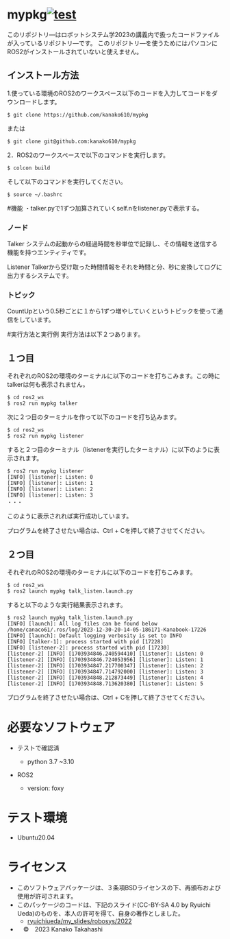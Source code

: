 
# mypkg[![test](https://github.com/kanako610/mypkg/actions/workflows/test.yml/badge.svg?branch=main)](https://github.com/kanako610/mypkg/actions/workflows/test.yml)

このリポジトリ―はロボットシステム学2023の講義内で扱ったコードファイルが入っているリポジトリ―です。
このリポジトリ―を使うためにはパソコンにROS2がインストールされていないと使えません。

## インストール方法

1.使っている環境のROS2のワークスペース以下のコードを入力してコードをダウンロードします。
```
$ git clone https://github.com/kanako610/mypkg
```
または
```
$ git clone git@github.com:kanako610/mypkg
```
2．ROS2のワークスペースで以下のコマンドを実行します。
```
$ colcon build
```
そして以下のコマンドを実行してください。
```
$ source ~/.bashrc
```

#機能
・talker.pyで1ずつ加算されていくself.nをlistener.pyで表示する。
### ノード
Talker
システムの起動からの経過時間を秒単位で記録し、その情報を送信する機能を持つエンティティです。

Listener
Talkerから受け取った時間情報をそれを時間と分、秒に変換してログに出力するシステムです。

### トピック
CountUpという0.5秒ごとに１から1ずつ増やしていくというトピックを使って通信をしています。

#実行方法と実行例
実行方法は以下２つあります。
## １つ目
それぞれのROS2の環境のターミナルに以下のコードを打ちこみます。この時にtalkerは何も表示されません。
```
$ cd ros2_ws
$ ros2 run mypkg talker
```
次に２つ目のターミナルを作って以下のコードを打ち込みます。
```
$ cd ros2_ws
$ ros2 run mypkg listener
```
すると２つ目のターミナル（listenerを実行したターミナル）に以下のように表示されます。
```
$ ros2 run mypkg listener
[INFO] [listener]: Listen: 0
[INFO] [listener]: Listen: 1
[INFO] [listener]: Listen: 2
[INFO] [listener]: Listen: 3
・・・
```
このように表示されれば実行成功しています。

プログラムを終了させたい場合は、Ctrl + Cを押して終了させてください。　

## ２つ目
それぞれのROS2の環境のターミナルに以下のコードを打ちこみます。
```
$ cd ros2_ws
$ ros2 launch mypkg talk_listen.launch.py
```
すると以下のような実行結果表示されます。
```
$ ros2 launch mypkg talk_listen.launch.py
[INFO] [launch]: All log files can be found below /home/canaco61/.ros/log/2023-12-30-20-14-05-186171-Kanabook-17226
[INFO] [launch]: Default logging verbosity is set to INFO
[INFO] [talker-1]: process started with pid [17228]
[INFO] [listener-2]: process started with pid [17230]
[listener-2] [INFO] [1703934846.240594410] [listener]: Listen: 0
[listener-2] [INFO] [1703934846.724053956] [listener]: Listen: 1
[listener-2] [INFO] [1703934847.217700347] [listener]: Listen: 2
[listener-2] [INFO] [1703934847.714792000] [listener]: Listen: 3
[listener-2] [INFO] [1703934848.212873449] [listener]: Listen: 4
[listener-2] [INFO] [1703934848.713620380] [listener]: Listen: 5
```
プログラムを終了させたい場合は、Ctrl + Cを押して終了させてください。　

# 必要なソフトウェア
* テストで確認済
  * python 3.7 ~3.10

* ROS2
  * version: foxy
# テスト環境

* Ubuntu20.04



# ライセンス
* このソフトウェアパッケージは、３条項BSDライセンスの下、再頒布および使用が許可されます。　　
* このパッケージのコードは、下記のスライド(CC-BY-SA 4.0 by Ryuichi Ueda)のものを、本人の許可を得て、自身の著作としました。　　
   *  [ryuichiueda/my_slides/robosys/2022](https://github.com/ryuichiueda/my_slides/tree/master/robosys_2022)
* 　©　2023 Kanako Takahashi　
